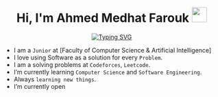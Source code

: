 <h1 align="center">Hi, I'm Ahmed Medhat Farouk <img src="https://media.giphy.com/media/hvRJCLFzcasrR4ia7z/giphy.gif" width="35"></h1>

<p align="center">
 <a href="https://github.com/DenverCoder1/readme-typing-svg">
<img src="https://readme-typing-svg.herokuapp.com?font=Raleway&size=27&color=F75D0E&center=true&vCenter=true&width=500&height=100&lines=Computer+Science+Student;Full-Stack+Software+Engineer;Always+Learning+New+Things;Lifelong+Learner" alt="Typing SVG" /></a>
</p>

-  I am a `Junior` at [Faculty of Computer Science & Artificial Intelligence]
-  I love using Software as a solution for every `Problem`.
-  I am a solving problems at `Codeforces`, `Leetcode`.
-  I’m currently learning `Computer Science` and `Software Engineering`.
-  Always `learning new things`.
-  I’m currently open
